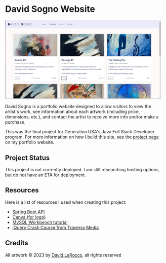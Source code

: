 # David Sogno Website

![Artworks web page displaying several cards with images and description](./images/sogno-example3.png)

David Sogno is a portfolio website designed to allow visitors to view the artist's work, see information about each artwork (including price, dimensions, etc.), and contact the artist to receive more info and/or make a purchase.

This was the final project for Generation USA's Java Full Stack Developer program.  For more information on how I build this site, see the [project page](https://davidlarocco.dev/pages/project-davidsogno.html) on my portfolio website.

## Project Status

This project is not currently deployed. I am still researching hosting options, but do not have an ETA for deployment.

## Resources

Here is a list of resources I used when creating this project:
* [Spring Boot API](https://docs.spring.io/spring-boot/docs/current/api/org/springframework/boot/package-summary.html)
* [Canva (for logo)](https://www.canva.com/)
* [MySQL Workbench tutorial](https://www.educative.io/blog/mysql-workbench-tutorial)
* [jQuery Crash Course from Traversy Media](https://youtu.be/3nrLc_JOF7k)

## Credits
All artwork &copy; 2023 by [David LaRocco](https://davidlarocco.dev/), all rights reserved
